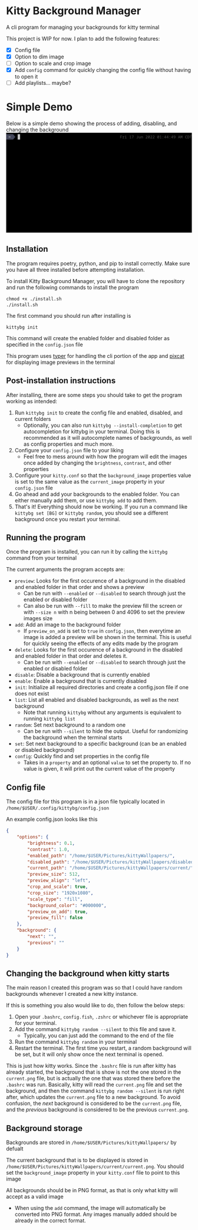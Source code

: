 # Kitty Background Manager
A cli program for managing your backgrounds for kitty terminal

This project is WIP for now.
I plan to add the following features:
- [X] Config file
- [X] Option to dim image
- [ ] Option to scale and crop image
- [X] Add `config` command for quickly changing the config file without having to open it
- [ ] Add playlists... maybe?

# Simple Demo
Below is a simple demo showing the process of adding, disabling, and changing the background
![Demo](assets/demo.gif)

## Installation
The program requires poetry, python, and pip to install correctly. Make sure you have all three installed before attempting installation.

To install Kitty Background Manager, you will have to clone the repository and run the following commands to install the program
```
chmod +x ./install.sh
./install.sh
```
The first command you should run after installing is
```
kittybg init
```
This command will create the enabled folder and disabled folder as specified in the `config.json` file

This program uses [typer](https://github.com/tiangolo/typer) for handling the cli portion of the app and [pixcat](https://github.com/mirukana/pixcat) for displaying image previews in the terminal

## Post-installation instructions
After installing, there are some steps you should take to get the program working as intended:
1. Run `kittybg init` to create the config file and enabled, disabled, and current folders
    - Optionally, you can also run `kittybg --install-completion` to get autocompletion for kittybg in your terminal. Doing this is recommended as it will autocomplete names of backgrounds, as well as config properties and much more.
3. Configure your `config.json` file to your liking
    - Feel free to mess around with how the program will edit the images once added by changing the `brightness`, `contrast`, and other properties
4. Configure your `kitty.conf` so that the `background_image` properties value is set to the same value as the `current_image` property in your `config.json` file
5. Go ahead and add your backgrounds to the enabled folder. You can either manually add them, or use `kittybg add` to add them.
6. That's it! Everything should now be working. If you run a command like `kittybg set [BG]` or `kittybg random`, you should see a different background once you restart your terminal.

## Running the program
Once the program is installed, you can run it by calling the `kittybg` command from your terminal

The current arguments the program accepts are:
- `preview`: Looks for the first occurence of a background in the disabled and enabled folder in that order and shows a preview
    - Can be run with `--enabled` or `--disabled` to search through just the enabled or disabled folder
    - Can also be run with `--fill` to make the preview fill the screen or with `--size n` with n being between 0 and 4096 to set the preview images size
- `add`: Add an image to the background folder
    - If `preview_on_add` is set to `true` in `config.json`, then everytime an image is added a preview will be shown in the terminal. This is useful for quickly seeing the effects of any edits made by the program
- `delete`: Looks for the first occurence of a background in the disabled and enabled folder in that order and deletes it.
    - Can be run with `--enabled` or `--disabled` to search through just the enabled or disabled folder
- `disable`: Disable a background that is currently enabled
- `enable`: Enable a background that is currently disabled
- `init`: Initialize all required directories and create a config.json file if one does not exist
- `list`: List all enabled and disabled backgrounds, as well as the next background
    - Note that running `kittybg` without any arguments is equivalent to running `kittybg list`
- `random`: Set next background to a random one
    - Can be run with `--silent` to hide the output. Useful for randomizing the background when the terminal starts
- `set`: Set next background to a specific background (can be an enabled or disabled background)
- `config`: Quickly find and set properties in the config file
    - Takes in a `property` and an optional `value` to set the property to. If no value is given, it will print out the current value of the property

## Config file
The config file for this program is in a json file typically located in `/home/$USER/.config/kittybg/config.json`

An example config.json looks like this
```json
{
    "options": {
        "brightness": 0.1,
        "contrast": 1.0,
        "enabled_path": "/home/$USER/Pictures/kittyWallpapers/",
        "disabled_path": "/home/$USER/Pictures/kittyWallpapers/disabled/",
        "current_path": "/home/$USER/Pictures/kittyWallpapers/current/",
        "preview_size": 512,
        "preview_align": "left",
        "crop_and_scale": true,
        "crop_size": "1920x1080",
        "scale_type": "fill",
        "background_color": "#000000",
        "preview_on_add": true,
        "preview_fill": false
    },
    "background": {
        "next": "",
        "previous": ""
    }
}
```
## Changing the background when kitty starts
The main reason I created this program was so that I could have random backgrounds whenever I created a new kitty instance.

If this is something you also would like to do, then follow the below steps:
1. Open your `.bashrc`, `config.fish`, `.zshrc` or whichever file is appropriate for your terminal.
2. Add the command `kittybg random --silent` to this file and save it.
    - Typically, you can just add the command to the end of the file
3. Run the command `kittybg random` in your terminal
4. Restart the terminal. The first time you restart, a random background will be set, but it will only show once the next terminal is opened.

This is just how kitty works. Since the `.bashrc` file is run after kitty has already started, the background that is show is not the one stored in the `current.png` file, but is actually the one that was stored there before the `.bashrc` was run. Basically, kitty will read the `current.png` file and set the background, and then the command `kittybg random --silent` is run right after, which updates the `current.png` file to a new background. To avoid confusion, the _next_ background is considered to be the `current.png` file, and the _previous_ background is considered to be the previous `current.png`.

## Background storage

Backgrounds are stored in `/home/$USER/Pictures/kittyWallpapers/` by defualt

The current background that is to be displayed is stored in `/home/$USER/Pictures/kittyWallpapers/current/current.png`. You should set the `background_image` property in your `kitty.conf` file to point to this image

All backgrounds should be in PNG format, as that is only what kitty will accept as a valid image
- When using the `add` command, the image will automatically be converted into PNG format. Any images manually added should be already in the correct format.
